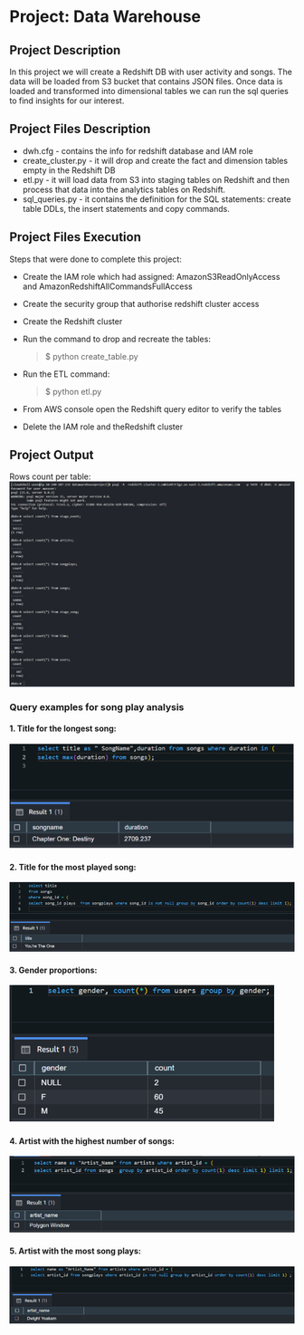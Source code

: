 # Project: Data Warehouse

## Project Description
In this project we will create a Redshift DB with user activity and songs. The data will be loaded from S3 bucket that contains JSON files.
Once data is loaded and transformed into dimensional tables we can run the sql queries to find insights for our interest.

## Project Files Description

- dwh.cfg - contains the info for redshift database and IAM role 
- create_cluster.py - it will drop and create the fact and dimension tables empty in the Redshift DB
- etl.py - it will load data from S3 into staging tables on Redshift and then process that data into the analytics tables on Redshift.
- sql_queries.py - it contains the definition for the SQL statements: create table DDLs, the insert statements and copy commands.


## Project Files Execution

Steps that were done to complete this project:
- Create the IAM role which had assigned: AmazonS3ReadOnlyAccess and AmazonRedshiftAllCommandsFullAccess
- Create the security group that authorise redshift cluster access
- Create the Redshift cluster
- Run the command to drop and recreate the tables:
     > $ python create_table.py
- Run the ETL command:
     > $ python etl.py

- From AWS console open the Redshift query editor to verify the tables
- Delete the IAM role and theRedshift cluster


## Project Output

Rows count per table:
![ SQL_count ](count.png)

 ### Query examples for song play analysis

 #### 1. Title for the longest song:
  ![ Longest_song ](title_longest_song.png)
  
 #### 2. Title for the most played song:
 ![ Most_playes_song ](title_mostplayed_song.png)
 
 #### 3. Gender proportions:
 ![ Gender_proportions ](gender_proportions.png)
 
 #### 4. Artist with the highest number of songs:
 ![ Artist_max_songs ](artist_maxnr_songs.png)
 
 #### 5. Artist with the most song plays:
  ![ Artist_most_songplays ](artist_mostsong_plays.png)
  


